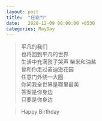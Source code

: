 ```yaml
---
layout: post
title:  "任意门"
date:   2020-12-09 00:00:00 +0530
categories: MayDay  
---
```

> 平凡的我们  
> 也将回到平凡的世界  
> 生活中充满孩子哭声
> 柴米和油盐  
> 曾和你走过麦迪逊花园  
> 任意门外绕一大圈  
> 你问我全世界是哪里最美  
> 答案是你身边  
> 只要是你身边 

> Happy Birthday
